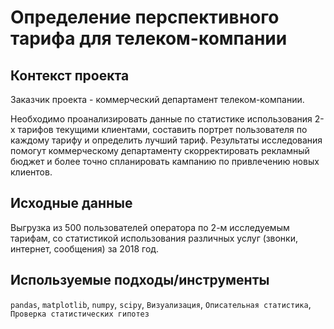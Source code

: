# Определение перспективного тарифа для телеком-компании

## Контекст проекта
Заказчик проекта - коммерческий департамент телеком-компании.

Необходимо проанализировать данные по статистике использования 2-х тарифов текущими клиентами, составить портрет пользователя по каждому тарифу и определить лучший тариф. Результаты исследования помогут коммерческому департаменту скорректировать рекламный бюджет и более точно спланировать кампанию по привлечению новых клиентов.

## Исходные данные
Выгрузка из 500 пользователей оператора по 2-м исследуемым тарифам, со статистикой использования различных услуг (звонки, интернет, сообщения) за 2018 год.

## Используемые подходы/инструменты
`pandas`, `matplotlib`, `numpy`, `scipy`, `Визуализация`, `Описательная статистика`, `Проверка статистических гипотез`
